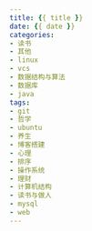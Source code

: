 ```yaml
---
title: {{ title }}
date: {{ date }}
categories:
- 读书 
- 其他 
- linux 
- vcs 
- 数据结构与算法
- 数据库
- java
tags:
- git 
- 哲学
- ubuntu 
- 养生 
- 博客搭建 
- 心理 
- 排序 
- 操作系统 
- 理财 
- 计算机结构 
- 读书与做人
- mysql
- web
---
```

